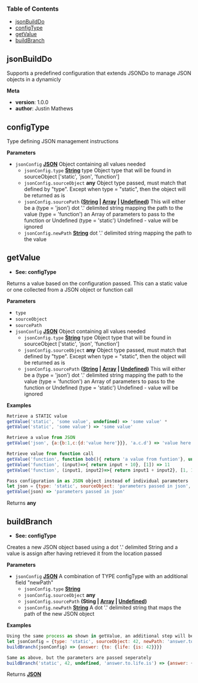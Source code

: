 <!-- Generated by documentation.js. Update this documentation by updating the source code. -->

### Table of Contents

-   [jsonBuildDo][1]
-   [configType][2]
-   [getValue][3]
-   [buildBranch][4]

## jsonBuildDo

Supports a predefined configuration that extends JSONDo to manage JSON objects in a dynamicly

**Meta**

-   **version**: 1.0.0
-   **author**: Justin Mathews

## configType

Type defining JSON management instructions

**Parameters**

-   `jsonConfig` **[JSON][5]** Object containing all values needed
    -   `jsonConfig.type` **[String][6]** type Object type that will be found in sourceObject ['static', 'json', 'function']
    -   `jsonConfig.sourceObject` **any** Object type passed, must match that defined by "type". Except when type = "static",
        then the object will be returned as is
    -   `jsonConfig.sourcePath` **([String][6] \| [Array][7] \| [Undefined][8])** This will either be a 
        (type = 'json') dot '.' delimited string mapping the path to the value
        (type = 'function') an Array of parameters to pass to the function or Undefined
        (type = 'static') Undefined - value will be ignored
    -   `jsonConfig.newPath` **[String][6]** dot '.' delimited string mapping the path to the value

## getValue

-   **See: configType**

Returns a value based on the configuration passed. This can a static value or one collected from a JSON object
or function call

**Parameters**

-   `type`  
-   `sourceObject`  
-   `sourcePath`  
-   `jsonConfig` **[JSON][5]** Object containing all values needed
    -   `jsonConfig.type` **[String][6]** type Object type that will be found in sourceObject ['static', 'json', 'function']
    -   `jsonConfig.sourceObject` **any** Object type passed, must match that defined by "type". Except when type = "static",
        then the object will be returned as is
    -   `jsonConfig.sourcePath` **([String][6] \| [Array][7] \| [Undefined][8])** This will either be a 
        (type = 'json') dot '.' delimited string mapping the path to the value
        (type = 'function') an Array of parameters to pass to the function or Undefined
        (type = 'static') Undefined - value will be ignored

**Examples**

```javascript
Retrieve a STATIC value 
getValue('static', 'some value', undefined) => 'some value' * 
getValue('static', 'some value') => 'some value'
```

```javascript
Retrieve a value from JSON
getValue('json', {a:{b:1,c:{d:'value here'}}}, 'a.c.d') => 'value here'
```

```javascript
Retrieve value from function call
getValue('function', function bob(){ return 'a value from funtion'}, undefined) => 'a value from funtion'
getValue('function', (input)=>{ return input + 10}, [1]) => 11
getValue('function', (input1, input2)=>{ return input1 + input2}, [1, 100]) => 101
```

```javascript
Pass configuration in as JSON object instead of individual parameters
let json = {type: 'static', sourceObject: 'parameters passed in json', sourcePath: undefined}
getValue(json) => 'parameters passed in json'
```

Returns **any** 

## buildBranch

-   **See: configType**

Creates a new JSON object based using a dot '.' delimited String and
a value is assign after having retrieved it from the location passed

**Parameters**

-   `jsonConfig` **[JSON][5]** A combination of TYPE configType with an additional field "newPath"
    -   `jsonConfig.type` **[String][6]** 
    -   `jsonConfig.sourceObject` **any** 
    -   `jsonConfig.sourcePath` **(Sting | [Array][7] \| [Undefined][8])** 
    -   `jsonConfig.newPath` **[String][6]** A dot '.' delimited string that maps the path of the new JSON object

**Examples**

```javascript
Using the same process as shown in getValue, an additional step will be added to define and create a nw JSON object with the value provided
let jsonConfig = {type: 'static', sourceObject: 42, newPath: 'answer.to.life.is'}
buildBranch(jsonConfig) => {answer: {to: {life: {is: 42}}}}
```

```javascript
Same as above, but the parameters are passed seperately
buildBranch('static', 42, undefined, 'answer.to.life.is') => {answer: {to: {life: {is: 42}}}}
```

Returns **[JSON][5]** 

[1]: #jsonbuilddo

[2]: #configtype

[3]: #getvalue

[4]: #buildbranch

[5]: https://developer.mozilla.org/docs/Web/JavaScript/Reference/Global_Objects/JSON

[6]: https://developer.mozilla.org/docs/Web/JavaScript/Reference/Global_Objects/String

[7]: https://developer.mozilla.org/docs/Web/JavaScript/Reference/Global_Objects/Array

[8]: https://developer.mozilla.org/docs/Web/JavaScript/Reference/Global_Objects/undefined
